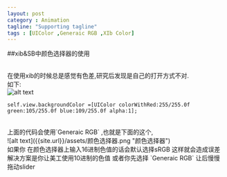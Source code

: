```yaml
---
layout: post
category : Animation
tagline: "Supporting tagline"
tags : [UIColor ,Generaic RGB ,XIb Color]
---
```


##xib&SB中颜色选择器的使用 

<br>在使用xib的时候总是感觉有色差,研究后发现是自己的打开方式不对.<br>
如下:
<br>
![alt text]({{site.url}}/assets/颜色差.png "颜色选择器")
<br>

	self.view.backgroundColor =[UIColor colorWithRed:255/255.0f green:105/255.0f blue:109/255.0f alpha:1];

<br>
上面的代码会使用`Generaic RGB` ,也就是下面的这个,
<br>
![alt text]({{site.url}}/assets/颜色选择器.png "颜色选择器")
<br>
如果你 在颜色选择器上输入16进制色值的话会默认选择sRGB 这样就会造成误差<br>
解决方案是你让美工使用10进制的色值 或者你先选择 `Generaic RGB` 让后慢慢拖动slider

